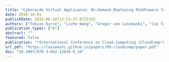 ```yaml
---
title: "Cyberaide Virtual Applicance: On-Demand Deploying Middleware for Cyberinfrastructure"
date: 2010-10-01
publishDate: 2019-08-18T15:53:37.072535Z
authors: ["Tobias Kurze", "Lizhe Wang", "Gregor von Laszewski", "Jie Tao", "Marcel Kunze", "Fugang Wang", "David Kramer", "Wolfgang Karl", "Jaliya Ekanayake"]
publication_types: ["6"]
abstract: ""
featured: false
publication: "*International Conference on Cloud Computing (CloudComp'09)*"
url_pdf: "https://laszewski.github.io/papers/09-cloudcomp/paper.pdf"
doi: "10.1007/978-3-642-12636-9_10"
---
```


